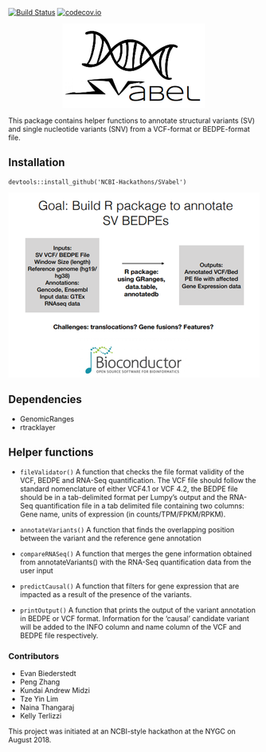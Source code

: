 [![Build Status](https://travis-ci.org/NCBI-Hackathons/SVabel.svg?branch=master)](https://travis-ci.org/NCBI-Hackathons/SVabel)
[![codecov.io](https://img.shields.io/codecov/c/github/NCBI-Hackathons/SVabel.svg)](https://img.shields.io/codecov/c/github/NCBI-Hackathons/SVabel?branch=master)

<p align="center">
 <img src="svabel.png">
</p>

This package contains helper functions to annotate structural variants (SV) and single nucleotide variants (SNV) from a VCF-format or BEDPE-format file.

## Installation
```
devtools::install_github('NCBI-Hackathons/SVabel')
```

<p align="center">
 <img src="SVabel_flowchart.png">
</p>

## Dependencies
* GenomicRanges
* rtracklayer

## Helper functions
* `fileValidator()`
 A function that checks the file format validity of the VCF, BEDPE and RNA-Seq quantification. The VCF file should follow the standard nomenclature of either VCF4.1 or VCF 4.2, the BEDPE file should be in a tab-delimited format per Lumpy’s output and the RNA-Seq quantification file in a tab delimited file containing two columns: Gene name, units of expression (in counts/TPM/FPKM/RPKM).
* `annotateVariants()`
 A function that finds the overlapping position between the variant and the reference gene annotation

* `compareRNASeq()`
 A function that merges the gene information obtained from annotateVariants() with the RNA-Seq quantification data from the user input

* `predictCausal()`
A function that filters for gene expression that are impacted as a result of the presence of the variants.

* `printOutput()`
A function that prints the output of the variant annotation in BEDPE or VCF format. Information for the ‘causal’ candidate variant will be added to the INFO column and name column of the VCF and BEDPE file respectively.

### Contributors
* Evan Biederstedt
* Peng Zhang
* Kundai Andrew Midzi
* Tze Yin Lim
* Naina Thangaraj
* Kelly Terlizzi

This project was initiated at an NCBI-style hackathon at the NYGC on August 2018.
